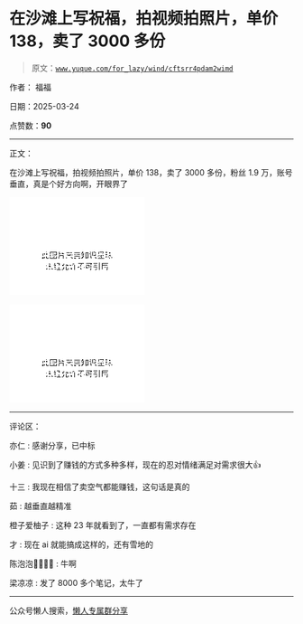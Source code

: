 # 在沙滩上写祝福，拍视频拍照片，单价 138，卖了 3000 多份

> 原文：[`www.yuque.com/for_lazy/wind/cftsrr4pdam2wimd`](https://www.yuque.com/for_lazy/wind/cftsrr4pdam2wimd)

作者： 福福

日期：2025-03-24

点赞数：**90**

* * *

正文：

在沙滩上写祝福，拍视频拍照片，单价 138，卖了 3000 多份，粉丝 1.9 万，账号垂直，真是个好方向啊，开眼界了

![](img/30f1f1e1c0e7c75e5382b860590796ac.png "None")

![](img/a8aa79b0a8ff494c2e43f25ae9daab1b.png "None")

* * *

评论区：

亦仁 : 感谢分享，已中标

小姜 : 见识到了赚钱的方式多种多样，现在的忍对情绪满足对需求很大👍

十三 : 我现在相信了卖空气都能赚钱，这句话是真的

茹 : 越垂直越精准

橙子爱柚子 : 这种 23 年就看到了，一直都有需求存在

才 : 现在 ai 就能搞成这样的，还有雪地的

陈泡泡🛁🛁🧼🧼 : 牛啊

梁凉凉 : 发了 8000 多个笔记，太牛了

* * *

公众号懒人搜索，[懒人专属群分享](https://lazybook.fun/#/blog/group)